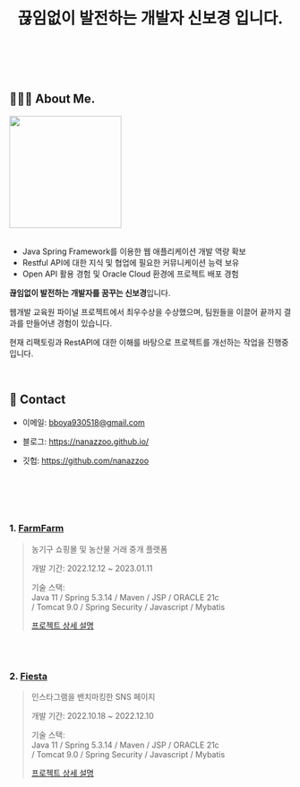 <div align="center">
  
</br></br>


# 끊임없이 발전하는 개발자 신보경 입니다.


</br></br>
</div>


</br>

## 👩🏻‍💻 About Me.

<img src="https://user-images.githubusercontent.com/101784680/222878724-7795f7d5-1ddd-47b2-80f7-bbd5aee65591.jpg"  width="200" height="200"/>

</br>
</br>
  


- Java Spring Framework를 이용한 웹 애플리케이션 개발 역량 확보
- Restful API에 대한 지식 및 협업에 필요한 커뮤니케이션 능력 보유
- Open API 활용 경험 및 Oracle Cloud 환경에 프로젝트 배포 경험

**끊임없이 발전하는 개발자를 꿈꾸는 신보경**입니다.

웹개발 교육원 파이널 프로젝트에서 최우수상을 수상했으며, 팀원들을 이끌어 끝까지 결과를 만들어낸 경험이 있습니다. 

현재 리팩토링과 RestAPI에 대한 이해를 바탕으로 프로젝트를 개선하는 작업을 진행중입니다.

</br>

## :pushpin: Contact

  
- 이메일: bboya930518@gmail.com

- 블로그: https://nanazzoo.github.io/

- 깃헙: https://github.com/nanazzoo
  
</div>
</br>



</br></br>

### 1. [FarmFarm](http://129.154.53.250:8080/)
>농기구 쇼핑몰 및 농산물 거래 중개 플랫폼
>
>개발 기간: 2022.12.12 ~ 2023.01.11
>
>기술 스택:  
>Java 11 / Spring 5.3.14 / Maven / JSP / ORACLE 21c  
>/ Tomcat 9.0 / Spring Security / Javascript / Mybatis  
>
>[프로젝트 상세 설명](https://github.com/nanazzoo/FarmFarm)

</br></br>


### 2. [Fiesta](http://146.56.188.235:8080/)
>인스타그램을 밴치마킹한 SNS 페이지 
>
>개발 기간: 2022.10.18 ~ 2022.12.10  
>  
>기술 스택:  
>Java 11 / Spring 5.3.14 / Maven / JSP / ORACLE 21c  
>/ Tomcat 9.0 / Spring Security / Javascript / Mybatis 
>  
>[프로젝트 상세 설명](https://github.com/nanazzoo/Fiesta)
